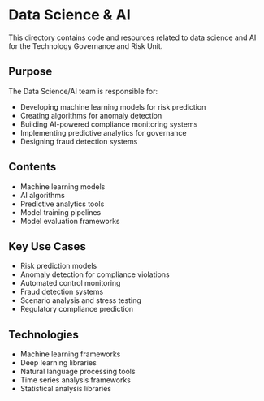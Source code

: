 # Data Science & AI

This directory contains code and resources related to data science and AI for the Technology Governance and Risk Unit.

## Purpose

The Data Science/AI team is responsible for:
- Developing machine learning models for risk prediction
- Creating algorithms for anomaly detection
- Building AI-powered compliance monitoring systems
- Implementing predictive analytics for governance
- Designing fraud detection systems

## Contents

- Machine learning models
- AI algorithms
- Predictive analytics tools
- Model training pipelines
- Model evaluation frameworks

## Key Use Cases

- Risk prediction models
- Anomaly detection for compliance violations
- Automated control monitoring
- Fraud detection systems
- Scenario analysis and stress testing
- Regulatory compliance prediction

## Technologies

- Machine learning frameworks
- Deep learning libraries
- Natural language processing tools
- Time series analysis frameworks
- Statistical analysis libraries